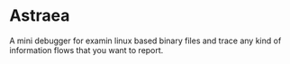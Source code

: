 # Astraea
A mini debugger for examin linux based binary files and trace any kind of information flows
that you want to report.
